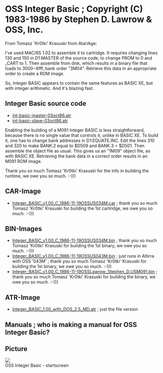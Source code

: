 # OSS Integer Basic ; Copyright (C) 1983-1986 by Stephen D. Lawrow & OSS, Inc.  
From Tomasz 'Kr0tki' Krasuski from AtariAge:  
  
I've used MAC/65 1.02 to assemble it to cartridge. It requires changing lines 130 and 150 in D1:MASTER of the source code, to change PROM to 0 and _CART to 1. Then assemble from disk, which results in a binary file that loads to $3000-$6fff, bank order "3M04". Retrieve this data in an appropriate order to create a ROM image.  
  
So, Integer BASIC appears to contain the same features as BASIC XE, but with integer arithmetic. And it's blazing fast.  
## Integer Basic source code  
- [int-basic-master-03oct86.atr](attachments/int-basic-master-03oct86.atr)  
- [int-basic-slave-03oct86.atr](attachments/int-basic-slave-03oct86.atr)  
  
Enabling the building of a M091 Integer BASIC is less straightforward, because there is no single value that controls it, unlike in BASIC XE. To build it, one has to change bank addresses in D1:EQUATE.INC. Edit the lines 310 and 320 to make BANK.2 equal to $D509 and BANK.3 = $D501. Then assemble the object file as usual. This gives us an "1M09" object file, as with BASIC XE. Retrieving the bank data in a correct order results in an M091 ROM image.  
  
Thank you so much Tomasz 'Kr0tki' Krasuski for the info in building the runtime, we owe you so much. :-)))  
## CAR-Image  
- [Integer_BASIC_v1.00_C_1986-11-19OSSUS034M.car](attachments/Integer_BASIC_v1.00_C_1986-11-19OSSUS034M.car) ; thank you so much Tomasz 'Kr0tki' Krasuski for building the 1st cartridge, we owe you so much. :-)))  
## BIN-Images  
- [Integer_BASIC_v1.00_C_1986-11-19OSSUS034M.bin](attachments/Integer_BASIC_v1.00_C_1986-11-19OSSUS034M.bin) ; thank you so much Tomasz 'Kr0tki' Krasuski for building the 1st binary, we owe you so much. :-)))  
- [Integer_BASIC_v1.00_C_1986-11-19OSSUS043M.bin](attachments/Integer_BASIC_v1.00_C_1986-11-19OSSUS043M.bin) ; just runs in Altirra with OSS '043M' ; thank you so much Tomasz 'Kr0tki' Krasuski for building the 1st binary, we owe you so much. :-)))  
- [Integer_BASIC_v1.00_C_1986-11-19OSSLawrow_Stephen_D.USM091.bin](attachments/Integer_BASIC_v1.00_C_1986-11-19OSSLawrow_Stephen_D.USM091.bin) ; thank you so much Tomasz 'Kr0tki' Krasuski for building the binary, we owe you so much. :-)))  
## ATR-Image  
- [Integer_BASIC_1.00_with_DOS_2.5_MD.atr](attachments/Integer_BASIC_1.00_with_DOS_2.5_MD.atr) ; just the file version  
## Manuals ; who is making a manual for OSS Integer Basic?  
## Picture  
![](attachments/IBASIC1-1.jpg)  
OSS Integer Basic - startscreen  
